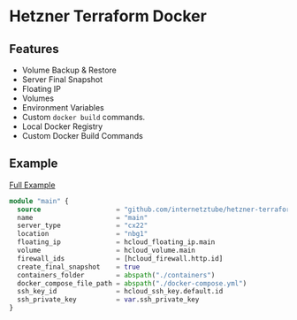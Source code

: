 # Hetzner Terraform Docker

## Features
* Volume Backup & Restore
* Server Final Snapshot
* Floating IP
* Volumes
* Environment Variables
* Custom `docker build` commands.
* Local Docker Registry
* Custom Docker Build Commands

## Example
[Full Example](./example)

```terraform
module "main" {
  source                   = "github.com/internetztube/hetzner-terraform-docker"
  name                     = "main"
  server_type              = "cx22"
  location                 = "nbg1"
  floating_ip              = hcloud_floating_ip.main
  volume                   = hcloud_volume.main
  firewall_ids             = [hcloud_firewall.http.id]
  create_final_snapshot    = true
  containers_folder        = abspath("./containers")
  docker_compose_file_path = abspath("./docker-compose.yml")
  ssh_key_id               = hcloud_ssh_key.default.id
  ssh_private_key          = var.ssh_private_key
}
```
